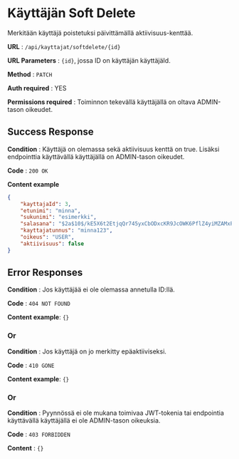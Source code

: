 # Käyttäjän Soft Delete

Merkitään käyttäjä poistetuksi päivittämällä aktiivisuus-kenttää.

**URL** : `/api/kayttajat/softdelete/{id}`

**URL Parameters** : `{id}`, jossa ID on käyttäjän käyttäjäId.

**Method** : `PATCH`

**Auth required** : YES

**Permissions required** : Toiminnon tekevällä käyttäjällä on oltava ADMIN-tason oikeudet. 


## Success Response

**Condition** : Käyttäjä on olemassa sekä aktiivisuus kenttä on true. Lisäksi endpointtia käyttävällä käyttäjällä on ADMIN-tason oikeudet.

**Code** : `200 OK`

**Content example**

```json
{
    "kayttajaId": 3,
    "etunimi": "minna",
    "sukunimi": "esimerkki",
    "salasana": "$2a$10$/kE5X6t2EtjqQr745yxCbODxcKR9JcOWK6PflZ4yiMZAMxPeCJNoO",
    "kayttajatunnus": "minna123",
    "oikeus": "USER",
    "aktiivisuus": false
}
```

## Error Responses

**Condition** : Jos käyttäjää ei ole olemassa annetulla ID:llä.

**Code** : `404 NOT FOUND`

**Content example**: `{}`

### Or

**Condition** : Jos käyttäjä on jo merkitty epäaktiiviseksi.

**Code** : `410 GONE`

**Content example**: `{}`

### Or

**Condition** : Pyynnössä ei ole mukana toimivaa JWT-tokenia tai endpointia käyttävällä käyttäjällä ei ole ADMIN-tason oikeuksia.

**Code** : `403 FORBIDDEN`

**Content** : `{}`